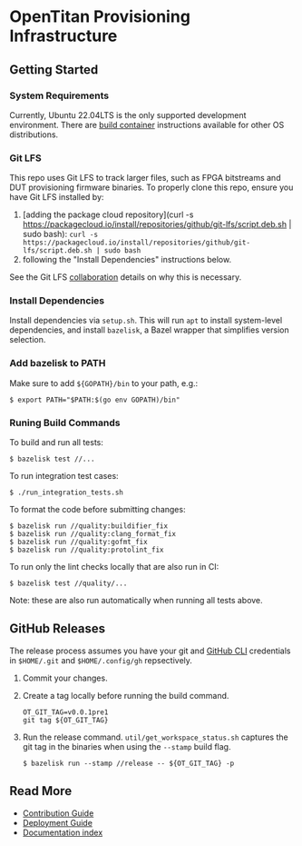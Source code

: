 [//]: # (Copyright lowRISC contributors \(OpenTitan project\).)
[//]: # (Licensed under the Apache License, Version 2.0, see LICENSE for details.)
[//]: # (SPDX-License-Identifier: Apache-2.0)

# OpenTitan Provisioning Infrastructure

## Getting Started

### System Requirements

Currently, Ubuntu 22.04LTS is the only supported development environment. There
are [build container](docs/containers.md#building-inside-the-build-container)
instructions available for other OS distributions.

### Git LFS

This repo uses Git LFS to track larger files, such as FPGA bitstreams and DUT
provisioning firmware binaries. To properly clone this repo, ensure you have
Git LFS installed by:
1. [adding the package cloud repository](curl -s https://packagecloud.io/install/repositories/github/git-lfs/script.deb.sh | sudo bash): `curl -s https://packagecloud.io/install/repositories/github/git-lfs/script.deb.sh | sudo bash`
2. following the "Install Dependencies" instructions below.

See the Git LFS [collaboration](https://docs.github.com/en/repositories/working-with-files/managing-large-files/collaboration-with-git-large-file-storage)
details on why this is necessary.

### Install Dependencies

Install dependencies via `setup.sh`. This will run `apt` to install system-level
dependencies, and install `bazelisk`, a Bazel wrapper that simplifies version
selection.

### Add bazelisk to PATH

Make sure to add `${GOPATH}/bin` to your path, e.g.:

```console
$ export PATH="$PATH:$(go env GOPATH)/bin"
```

### Runing Build Commands

To build and run all tests:

```console
$ bazelisk test //...
```

To run integration test cases:

```console
$ ./run_integration_tests.sh
```

To format the code before submitting changes:

```console
$ bazelisk run //quality:buildifier_fix
$ bazelisk run //quality:clang_format_fix
$ bazelisk run //quality:gofmt_fix
$ bazelisk run //quality:protolint_fix
```

To run only the lint checks locally that are also run in CI:

```console
$ bazelisk test //quality/...
```

Note: these are also run automatically when running all tests above.

## GitHub Releases

The release process assumes you have your git and
[GitHub CLI](https://cli.github.com/) credentials in `$HOME/.git` and
`$HOME/.config/gh` repsectively.

1. Commit your changes.
2. Create a tag locally before running the build command.

   ```console
   OT_GIT_TAG=v0.0.1pre1
   git tag ${OT_GIT_TAG}
   ```

3. Run the release command.  `util/get_workspace_status.sh` captures the git
   tag in the binaries when using the `--stamp` build flag.

   ```console
   $ bazelisk run --stamp //release -- ${OT_GIT_TAG} -p
   ```

## Read More

* [Contribution Guide](docs/contributing.md)
* [Deployment Guide](docs/deployment.md)
* [Documentation index](docs/README.md)
